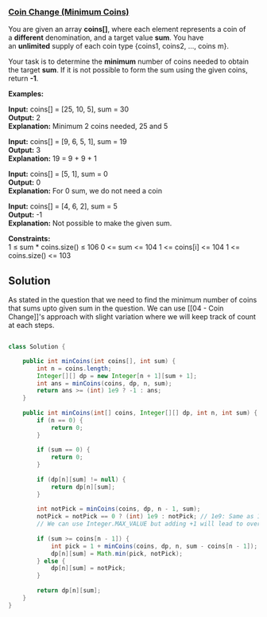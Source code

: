 ### [Coin Change (Minimum Coins)](https://www.geeksforgeeks.org/problems/number-of-coins1824/1)

You are given an array **coins[]**, where each element represents a coin of a **different** denomination, and a target value **sum**. You have an **unlimited** supply of each coin type {coins1, coins2, ..., coins m}.

Your task is to determine the **minimum** number of coins needed to obtain the target **sum**. If it is not possible to form the sum using the given coins, return **-1**.

**Examples:**

**Input:** coins[] = [25, 10, 5], sum = 30  
**Output:** 2  
**Explanation:** Minimum 2 coins needed, 25 and 5  

**Input:** coins[] = [9, 6, 5, 1], sum = 19  
**Output:** 3  
**Explanation:** 19 = 9 + 9 + 1

**Input:** coins[] = [5, 1], sum = 0  
**Output:** 0  
**Explanation:** For 0 sum, we do not need a coin

**Input:** coins[] = [4, 6, 2], sum = 5  
**Output:** -1  
**Explanation:** Not possible to make the given sum.

**Constraints:**  
1 ≤ sum * coins.size() ≤ 106
0 <= sum <= 104
1 <= coins[i] <= 104
1 <= coins.size() <= 103

## Solution

As stated in the question that we need to find the minimum number of coins that sums upto given sum in the question. We can use [[04 - Coin Change]]'s approach with slight variation where we will keep track of count at each steps.


```java

class Solution {

    public int minCoins(int coins[], int sum) {
        int n = coins.length;
        Integer[][] dp = new Integer[n + 1][sum + 1];
        int ans = minCoins(coins, dp, n, sum);
        return ans >= (int) 1e9 ? -1 : ans;
    }
    
    public int minCoins(int[] coins, Integer[][] dp, int n, int sum) {
        if (n == 0) {
            return 0;
        }
        
        if (sum == 0) {
            return 0;
        }
        
        if (dp[n][sum] != null) {
            return dp[n][sum];
        }
        
        int notPick = minCoins(coins, dp, n - 1, sum);
        notPick = notPick == 0 ? (int) 1e9 : notPick; // 1e9: Same as 10^9
        // We can use Integer.MAX_VALUE but adding +1 will lead to overflow into negative values
        
        if (sum >= coins[n - 1]) {
            int pick = 1 + minCoins(coins, dp, n, sum - coins[n - 1]);
            dp[n][sum] = Math.min(pick, notPick);
        } else {
            dp[n][sum] = notPick;
        }
        
        return dp[n][sum];
    }
}

```

